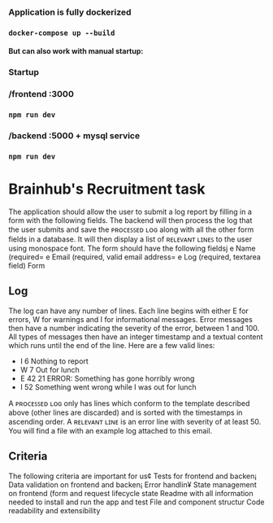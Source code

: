 ### Application is fully dockerized
### `docker-compose up --build`

#### But can also work with manual startup: 
### Startup
### /frontend :3000
### `npm run dev`

### /backend :5000 + mysql service
### `npm run dev`

# Brainhub's Recruitment task

The application should allow the user to submit a log report by filling in
a form with the following fields. The backend will then process the log
that the user submits and save the ᴘʀᴏᴄᴇꜱꜱᴇᴅ ʟᴏɢ along with all the
other form fields in a database. It will then display a list of ʀᴇʟᴇᴠᴀɴᴛ
ʟɪɴᴇꜱ to the user using monospace font. The form should have the
following fieldsj
e Name (required=
e Email (required, valid email address=
e Log (required, textarea field)
Form

## Log
The log can have any number of lines. Each line begins with either E for
errors, W for warnings and I for informational messages. Error messages
then have a number indicating the severity of the error, between 1 and 100. 
All types of messages then have an integer timestamp and a textual
content which runs until the end of the line. Here are a few valid lines:

- I 6 Nothing to report
- W 7 Out for lunch
- E 42 21 ERROR: Something has gone horribly wrong
- I 52 Something went wrong while I was out for lunch

A ᴘʀᴏᴄᴇꜱꜱᴇᴅ ʟᴏɢ only has lines which conform to the template
described above (other lines are discarded) and is sorted with the
timestamps in ascending order.
A ʀᴇʟᴇᴠᴀɴᴛ ʟɪɴᴇ is an error line with severity of at least 50.
You will find a file with an example log attached to this email.

## Criteria
The following criteria are important for us¢
 Tests for frontend and backen¡
 Data validation on frontend and backen¡
 Error handlin¥
 State management on frontend (form and request lifecycle state
 Readme with all information needed to install and run the app and test
 File and component structur­
 Code readability and extensibility
